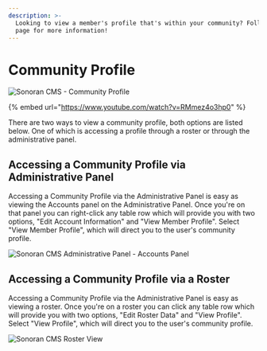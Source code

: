 ```yaml
---
description: >-
  Looking to view a member's profile that's within your community? Follow this
  page for more information!
---
```


# Community Profile

![Sonoran CMS - Community Profile](https://i.imgur.com/wXLmV2I.png)

{% embed url="https://www.youtube.com/watch?v=RMmez4o3hp0" %}

There are two ways to view a community profile, both options are listed below. One of which is accessing a profile through a roster or through the administrative panel.

## Accessing a Community Profile via Administrative Panel

Accessing a Community Profile via the Administrative Panel is easy as viewing the Accounts panel on the Administrative Panel. Once you're on that panel you can right-click any table row which will provide you with two options, "Edit Account Information" and "View Member Profile". Select "View Member Profile", which will direct you to the user's community profile.

![Sonoran CMS Administrative Panel - Accounts Panel](../../.gitbook/assets/brave\_k7Oehc1C0N.png)

## Accessing a Community Profile via a Roster

Accessing a Community Profile via the Administrative Panel is easy as viewing a roster. Once you're on a roster you can click any table row which will provide you with two options, "Edit Roster Data" and "View Profile". Select "View Profile", which will direct you to the user's community profile.

![Sonoran CMS Roster View](../../.gitbook/assets/brave\_u4vnTEMMeO.png)
